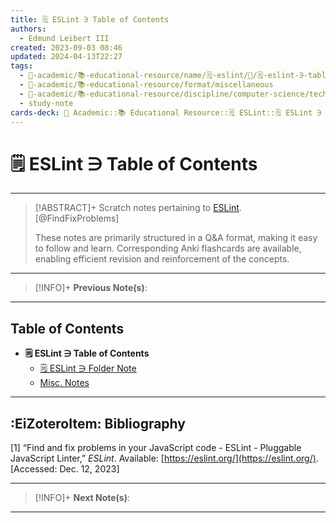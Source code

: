 ```yaml
---
title: 🗒️ ESLint ∋ Table of Contents
authors:
  - Edmund Leibert III
created: 2023-09-03 08:46
updated: 2024-04-13T22:27
tags:
  - 🔴-academic/📚-educational-resource/name/🗒️-eslint/🔖/🗒️-eslint-∋-table-of-contents
  - 🔴-academic/📚-educational-resource/format/miscellaneous
  - 🔴-academic/📚-educational-resource/discipline/computer-science/technology/eslint
  - study-note
cards-deck: 🔴 Academic::📚 Educational Resource::🗒️ ESLint::🗒️ ESLint ∋ Table of Contents
---
```


# 🗒️ ESLint ∋ Table of Contents

---

> [!ABSTRACT]+ 
> Scratch notes pertaining to [ESLint](https://eslint.org/). [@FindFixProblems]
> 
> These notes are primarily structured in a Q&A format, making it easy to follow and learn. Corresponding Anki flashcards are available, enabling efficient revision and reinforcement of the concepts.

---

> [!INFO]+ 
> **Previous Note(s)**:
> 

---

## Table of Contents

- **🗒️ ESLint ∋ Table of Contents**
	- [🗒️ ESLint ∋ Folder Note](the-vault/src/🔴%20Academic/📚%20Educational%20Resource/Scratch%20notes/🗒️%20ESLint/🗒️%20ESLint%20∋%20Folder%20Note.md)
	- [Misc. Notes](the-vault/src/🔴%20Academic/📚%20Educational%20Resource/Scratch%20notes/🗒️%20ESLint/Misc.%20Notes.md)

---

## :EiZoteroItem: Bibliography

\[1\]
“Find and fix problems in your JavaScript code - ESLint - Pluggable JavaScript Linter,” _ESLint_. Available: [https://eslint.org/](https://eslint.org/). [Accessed: Dec. 12, 2023]

---

> [!INFO]+
> **Next Note(s)**:
> 

---

